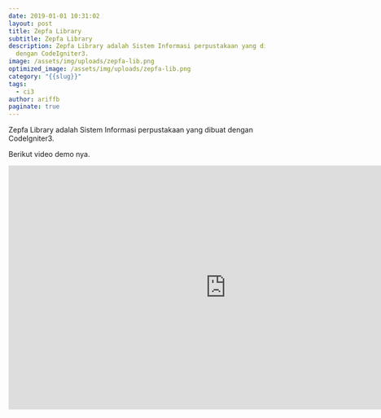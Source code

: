 ```yaml
---
date: 2019-01-01 10:31:02
layout: post
title: Zepfa Library
subtitle: Zepfa Library
description: Zepfa Library adalah Sistem Informasi perpustakaan yang dibuat
  dengan CodeIgniter3.
image: /assets/img/uploads/zepfa-lib.png
optimized_image: /assets/img/uploads/zepfa-lib.png
category: "{{slug}}"
tags:
  - ci3
author: ariffb
paginate: true
---
```

Zepfa Library adalah Sistem Informasi perpustakaan yang dibuat dengan CodeIgniter3.

Berikut video demo nya.

<iframe width="853" height="480" src="https://www.youtube.com/embed/jvG4o-SjpJI" frameborder="0" allow="accelerometer; autoplay; clipboard-write; encrypted-media; gyroscope; picture-in-picture" allowfullscreen></iframe>